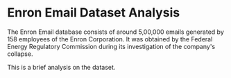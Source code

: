 # Enron Email Dataset Analysis

The Enron Email database consists of around 5,00,000 emails generated by 158 employees of the Enron Corporation. It was obtained by the Federal Energy Regulatory Commission during its investigation of the company's collapse.

This is a brief analysis on the dataset.
